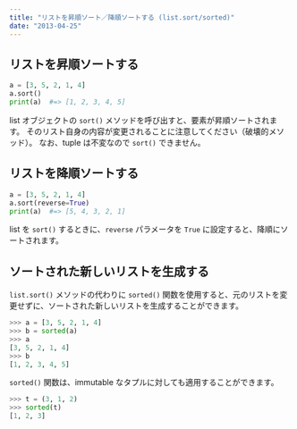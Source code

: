 ```yaml
---
title: "リストを昇順ソート／降順ソートする (list.sort/sorted)"
date: "2013-04-25"
---
```


リストを昇順ソートする
----

```python
a = [3, 5, 2, 1, 4]
a.sort()
print(a)  #=> [1, 2, 3, 4, 5]
```

list オブジェクトの `sort()` メソッドを呼び出すと、要素が昇順ソートされます。
そのリスト自身の内容が変更されることに注意してください（破壊的メソッド）。
なお、tuple は不変なので `sort()` できません。


リストを降順ソートする
----

```python
a = [3, 5, 2, 1, 4]
a.sort(reverse=True)
print(a)  #=> [5, 4, 3, 2, 1]
```

list を `sort()` するときに、`reverse` パラメータを `True` に設定すると、降順にソートされます。


ソートされた新しいリストを生成する
----

`list.sort()` メソッドの代わりに `sorted()` 関数を使用すると、元のリストを変更せずに、ソートされた新しいリストを生成することができます。

```python
>>> a = [3, 5, 2, 1, 4]
>>> b = sorted(a)
>>> a
[3, 5, 2, 1, 4]
>>> b
[1, 2, 3, 4, 5]
```

`sorted()` 関数は、immutable なタプルに対しても適用することができます。

```python
>>> t = (3, 1, 2)
>>> sorted(t)
[1, 2, 3]
```


